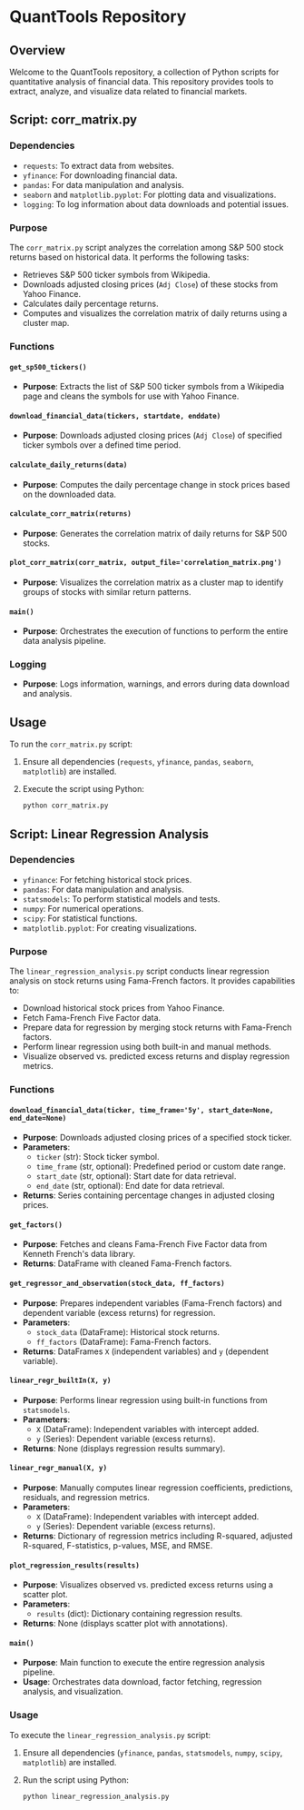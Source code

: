 # QuantTools Repository

## Overview

Welcome to the QuantTools repository, a collection of Python scripts for quantitative analysis of financial data. This repository provides tools to extract, analyze, and visualize data related to financial markets.


## Script: corr_matrix.py

### Dependencies

- `requests`: To extract data from websites.
- `yfinance`: For downloading financial data.
- `pandas`: For data manipulation and analysis.
- `seaborn` and `matplotlib.pyplot`: For plotting data and visualizations.
- `logging`: To log information about data downloads and potential issues.


### Purpose

The `corr_matrix.py` script analyzes the correlation among S&P 500 stock returns based on historical data. It performs the following tasks:

- Retrieves S&P 500 ticker symbols from Wikipedia.
- Downloads adjusted closing prices (`Adj Close`) of these stocks from Yahoo Finance.
- Calculates daily percentage returns.
- Computes and visualizes the correlation matrix of daily returns using a cluster map.

### Functions

#### `get_sp500_tickers()`

- **Purpose**: Extracts the list of S&P 500 ticker symbols from a Wikipedia page and cleans the symbols for use with Yahoo Finance.

#### `download_financial_data(tickers, startdate, enddate)`

- **Purpose**: Downloads adjusted closing prices (`Adj Close`) of specified ticker symbols over a defined time period.

#### `calculate_daily_returns(data)`

- **Purpose**: Computes the daily percentage change in stock prices based on the downloaded data.

#### `calculate_corr_matrix(returns)`

- **Purpose**: Generates the correlation matrix of daily returns for S&P 500 stocks.

#### `plot_corr_matrix(corr_matrix, output_file='correlation_matrix.png')`

- **Purpose**: Visualizes the correlation matrix as a cluster map to identify groups of stocks with similar return patterns.

#### `main()`

- **Purpose**: Orchestrates the execution of functions to perform the entire data analysis pipeline.

### Logging

- **Purpose**: Logs information, warnings, and errors during data download and analysis.

## Usage

To run the `corr_matrix.py` script:
1. Ensure all dependencies (`requests`, `yfinance`, `pandas`, `seaborn`, `matplotlib`) are installed.
2. Execute the script using Python:

   ```bash
   python corr_matrix.py

## Script: Linear Regression Analysis

### Dependencies

- `yfinance`: For fetching historical stock prices.
- `pandas`: For data manipulation and analysis.
- `statsmodels`: To perform statistical models and tests.
- `numpy`: For numerical operations.
- `scipy`: For statistical functions.
- `matplotlib.pyplot`: For creating visualizations.

### Purpose

The `linear_regression_analysis.py` script conducts linear regression analysis on stock returns using Fama-French factors. It provides capabilities to:

- Download historical stock prices from Yahoo Finance.
- Fetch Fama-French Five Factor data.
- Prepare data for regression by merging stock returns with Fama-French factors.
- Perform linear regression using both built-in and manual methods.
- Visualize observed vs. predicted excess returns and display regression metrics.

### Functions

#### `download_financial_data(ticker, time_frame='5y', start_date=None, end_date=None)`

- **Purpose**: Downloads adjusted closing prices of a specified stock ticker.
- **Parameters**:
  - `ticker` (str): Stock ticker symbol.
  - `time_frame` (str, optional): Predefined period or custom date range.
  - `start_date` (str, optional): Start date for data retrieval.
  - `end_date` (str, optional): End date for data retrieval.
- **Returns**: Series containing percentage changes in adjusted closing prices.

#### `get_factors()`

- **Purpose**: Fetches and cleans Fama-French Five Factor data from Kenneth French's data library.
- **Returns**: DataFrame with cleaned Fama-French factors.

#### `get_regressor_and_observation(stock_data, ff_factors)`

- **Purpose**: Prepares independent variables (Fama-French factors) and dependent variable (excess returns) for regression.
- **Parameters**:
  - `stock_data` (DataFrame): Historical stock returns.
  - `ff_factors` (DataFrame): Fama-French factors.
- **Returns**: DataFrames `X` (independent variables) and `y` (dependent variable).

#### `linear_regr_builtIn(X, y)`

- **Purpose**: Performs linear regression using built-in functions from `statsmodels`.
- **Parameters**:
  - `X` (DataFrame): Independent variables with intercept added.
  - `y` (Series): Dependent variable (excess returns).
- **Returns**: None (displays regression results summary).

#### `linear_regr_manual(X, y)`

- **Purpose**: Manually computes linear regression coefficients, predictions, residuals, and regression metrics.
- **Parameters**:
  - `X` (DataFrame): Independent variables with intercept added.
  - `y` (Series): Dependent variable (excess returns).
- **Returns**: Dictionary of regression metrics including R-squared, adjusted R-squared, F-statistics, p-values, MSE, and RMSE.

#### `plot_regression_results(results)`

- **Purpose**: Visualizes observed vs. predicted excess returns using a scatter plot.
- **Parameters**:
  - `results` (dict): Dictionary containing regression results.
- **Returns**: None (displays scatter plot with annotations).

#### `main()`

- **Purpose**: Main function to execute the entire regression analysis pipeline.
- **Usage**: Orchestrates data download, factor fetching, regression analysis, and visualization.

### Usage

To execute the `linear_regression_analysis.py` script:
1. Ensure all dependencies (`yfinance`, `pandas`, `statsmodels`, `numpy`, `scipy`, `matplotlib`) are installed.
2. Run the script using Python:

   ```bash
   python linear_regression_analysis.py
